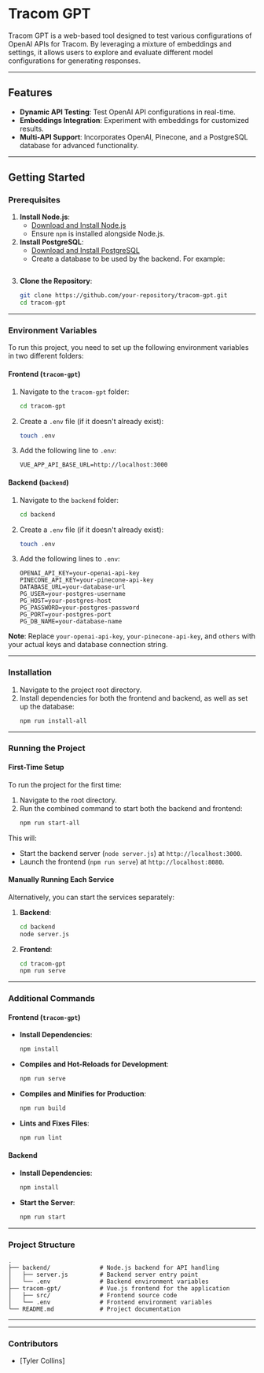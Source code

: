 # **Tracom GPT**

Tracom GPT is a web-based tool designed to test various configurations of OpenAI APIs for Tracom. By leveraging a mixture of embeddings and settings, it allows users to explore and evaluate different model configurations for generating responses.

---

## **Features**
- **Dynamic API Testing**: Test OpenAI API configurations in real-time.
- **Embeddings Integration**: Experiment with embeddings for customized results.
- **Multi-API Support**: Incorporates OpenAI, Pinecone, and a PostgreSQL database for advanced functionality.

---

## **Getting Started**

### **Prerequisites**
1. **Install Node.js**:
   - [Download and Install Node.js](https://nodejs.org/)
   - Ensure `npm` is installed alongside Node.js.
2. **Install PostgreSQL**:
   - [Download and Install PostgreSQL](https://www.postgresql.org/download/)
   - Create a database to be used by the backend. For example:
     ```

2. **Clone the Repository**:
   ```bash
   git clone https://github.com/your-repository/tracom-gpt.git
   cd tracom-gpt
   ```

---

### **Environment Variables**
To run this project, you need to set up the following environment variables in two different folders:

#### **Frontend (`tracom-gpt`)**
1. Navigate to the `tracom-gpt` folder:
   ```bash
   cd tracom-gpt
   ```
2. Create a `.env` file (if it doesn't already exist):
   ```bash
   touch .env
   ```
3. Add the following line to `.env`:
   ```
   VUE_APP_API_BASE_URL=http://localhost:3000
   ```

#### **Backend (`backend`)**
1. Navigate to the `backend` folder:
   ```bash
   cd backend
   ```
2. Create a `.env` file (if it doesn't already exist):
   ```bash
   touch .env
   ```
3. Add the following lines to `.env`:
   ```
   OPENAI_API_KEY=your-openai-api-key
   PINECONE_API_KEY=your-pinecone-api-key
   DATABASE_URL=your-database-url
   PG_USER=your-postgres-username
   PG_HOST=your-postgres-host
   PG_PASSWORD=your-postgres-password
   PG_PORT=your-postgres-port
   PG_DB_NAME=your-database-name
   ```

**Note**: Replace `your-openai-api-key`, `your-pinecone-api-key`, and `others` with your actual keys and database connection string.

---

### **Installation**
1. Navigate to the project root directory.
2. Install dependencies for both the frontend and backend, as well as set up the database:
   ```bash
   npm run install-all

---

### **Running the Project**

#### **First-Time Setup**
To run the project for the first time:
1. Navigate to the root directory.
2. Run the combined command to start both the backend and frontend:
   ```bash
   npm run start-all
   ```

This will:
- Start the backend server (`node server.js`) at `http://localhost:3000`.
- Launch the frontend (`npm run serve`) at `http://localhost:8080`.

#### **Manually Running Each Service**
Alternatively, you can start the services separately:
1. **Backend**:
   ```bash
   cd backend
   node server.js
   ```
2. **Frontend**:
   ```bash
   cd tracom-gpt
   npm run serve
   ```

---

### **Additional Commands**

#### **Frontend (`tracom-gpt`)**
- **Install Dependencies**:
  ```bash
  npm install
  ```
- **Compiles and Hot-Reloads for Development**:
  ```bash
  npm run serve
  ```
- **Compiles and Minifies for Production**:
  ```bash
  npm run build
  ```
- **Lints and Fixes Files**:
  ```bash
  npm run lint
  ```

#### **Backend**
- **Install Dependencies**:
  ```bash
  npm install
  ```
- **Start the Server**:
  ```bash
  npm run start
  ```

---

### **Project Structure**
```
.
├── backend/              # Node.js backend for API handling
│   ├── server.js         # Backend server entry point
│   └── .env              # Backend environment variables
├── tracom-gpt/           # Vue.js frontend for the application
│   ├── src/              # Frontend source code
│   └── .env              # Frontend environment variables
└── README.md             # Project documentation
```

---

---

### **Contributors**
- [Tyler Collins]
```
